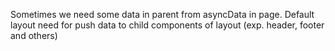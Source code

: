 Sometimes we need some data in parent from asyncData in page.
Default layout need for push data to child components of layout (exp. header, footer and others)
